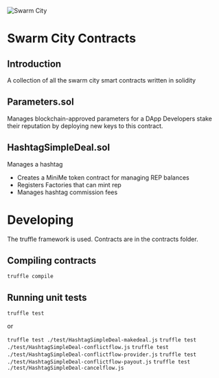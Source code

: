 ![Swarm City](https://github.com/swarmcity/sc-boardwalk-production/blob/master/images/icons/icon-48x48.png?raw=true "Swarm City")


# Swarm City Contracts

## Introduction

A collection of all the swarm city smart contracts written in solidity

## Parameters.sol

Manages blockchain-approved parameters for a DApp
Developers stake their reputation by deploying new keys to this contract.

## HashtagSimpleDeal.sol

Manages a hashtag
- Creates a MiniMe token contract for managing REP balances
- Registers Factories that can mint rep
- Manages hashtag commission fees


# Developing

The truffle framework is used.
Contracts are in the contracts folder.

## Compiling contracts

```truffle compile```

## Running unit tests

```truffle test```

or

``` truffle test ./test/HashtagSimpleDeal-makedeal.js ```
``` truffle test ./test/HashtagSimpleDeal-conflictflow.js ```
``` truffle test ./test/HashtagSimpleDeal-conflictflow-provider.js ```
``` truffle test ./test/HashtagSimpleDeal-conflictflow-payout.js ```
``` truffle test ./test/HashtagSimpleDeal-cancelflow.js ```

<!-- ## Deploying on the livenet

Open your parity client to sign transactions and then run these commands:

```
truffle exec scripts/deployhashtag.js --network live
->Fill in contract address in deploydealfortwofactory.js
truffle exec scripts/deploydealfortwofactory.js --network live
->fill in hashtag and contract address in registerdealfortwofactory.js
truffle exec scripts/registerdealfortwofactory.js --network live
``` -->
